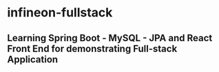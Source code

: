 # infineon-fullstack

## Learning Spring Boot - MySQL - JPA and React Front End for demonstrating Full-stack Application
